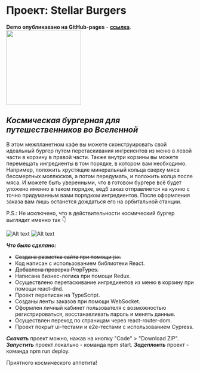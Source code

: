# **Проект: Stellar Burgers** 

**Demo опубликавано на GitHub-pages** - [**ссылка**](https://nastyanev.github.io/react-stellar-burger/ "Ссылка на GitHub Pages"). <img src="https://github.com/NastyaNev/react-stellar-burger/assets/129982615/6d6a2cf0-46f3-4efc-8a81-deb30f6f396f" height="200px"/>

## *Космическая бургерная для путешественников во Вселенной*

В этом межпланетном кафе вы можете сконструировать свой идеальный бургер путем перетаскивания ингреиентов из меню в левой части в корзину в правой части. Также внутри корзины вы можете перемещать ингредиенты в том порядке, в котором вам необходимо. Например, положить хрустящие минеральный кольца сверху мяса бессмертных моллюсков, а потом передумать, и положить колца после мяса. И можете быть уверенными, что в готовом бургере всё будет уложено именно в таком порядке, ведб заказ отправляется на кухню с точно придуманным вами порядком ингредиентов. После оформления заказа вам лишь останется дождаться его на орбитальной станции.

P.S.: Не исключено, что в действительности космический бургер выглядит именно так :point_down:

![Alt text](https://www.disneytouristblog.com/wp-content/uploads/2019/06/guardians-galaxy-awesome-epcot-food-disney-world-2086.jpg)
![Alt text](https://blogmickey.com/wp-content/uploads/2019/06/org_dsc07935.jpg)

***Что было сделано:***
  * ~~Создана разметка сайта при помощи jsx.~~
  * Код написан с использованием библиотеки React.
  * ~~Добавлена проверка PropTypes.~~
  * Написана бизнес-логика при помощи Redux.
  * Осуществлено перетаскивание ингредиентов из меню в корзину при помощи react-dnd.
  * Проект переписан на TypeScript.
  * Созданы ленты заказов при помощи WebSocket.
  * Оформлен личный кабинет пользователя с возможностью регистрироваться, восстанавливать пароль и менять данные.
  * Осуществлен переход по страницам  через  react-router-dom.
  * Проект покрыт ui-тестами и e2e-тестами с использованием Cypress.

  ***Скачать*** проект можно, нажав на кнопку "Code" > "Download ZIP".
  ***Запустить*** проект локально - команда npm start.
  ***Задеплоить*** проект - команда npm run deploy.

Приятного космического аппетита!
